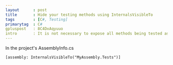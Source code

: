 ```yaml
---
layout      : post
title       : Hide your testing methods using InternalsVisibleTo
tags        : [C#, Testing]
primarytag  : C#
gpluspost   : 8C4DxAqyuuo
intro       : It is not necessary to expose all methods being tested as <code>public</code> when using an external test project. By using the assembly attribute <code>InternalsVisibleTo</code> and specifying the namespace of the "friend" assembly, the visibility of the methods can then be reduced to <code>internal</code>, hiding them from all other assemblies.
---
```


In the project's AssemblyInfo.cs

<!--prettify lang=csharp-->
    [assembly: InternalsVisibleTo("MyAssembly.Tests")]
